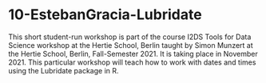 # 10-EstebanGracia-Lubridate
This short student-run workshop is part of the course I2DS Tools for Data Science workshop at the Hertie School, Berlin taught by Simon Munzert at the Hertie School, Berlin, Fall-Semester 2021. It is taking place in November 2021. This particular workshop will teach how to work with dates and times using the Lubridate package in R.
